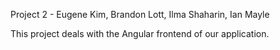 Project 2 - Eugene Kim, Brandon Lott, Ilma Shaharin, Ian Mayle

This project deals with the Angular frontend of our application.
